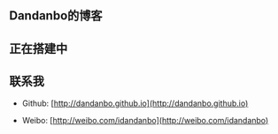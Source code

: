 ## Dandanbo的博客

## 正在搭建中

## 联系我

* Github: [http://dandanbo.github.io](http://dandanbo.github.io)

* Weibo: [http://weibo.com/idandanbo](http://weibo.com/idandanbo)